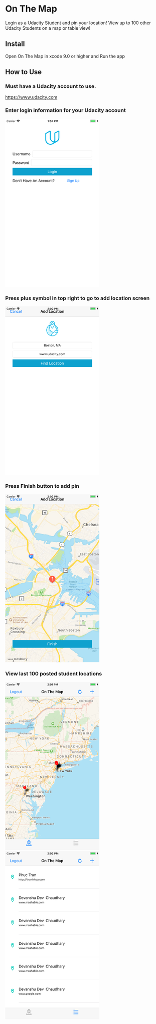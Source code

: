 # On The Map

Login as a Udacity Student and pin your location!
View up to 100 other Udacity Students on a map or table view!

## Install
Open On The Map in xcode 9.0 or higher and Run the app

## How to Use

### Must have a Udacity account to use.
https://www.udacity.com

### Enter login information for your Udacity account
<img src= "https://github.com/alextaoultsides/On-The-Map/blob/master/login.png" width="300" />

### Press plus symbol in top right to go to add location screen
<img src= "https://github.com/alextaoultsides/On-The-Map/blob/master/add.png" width="300" />

### Press Finish button to add pin
<img src= "https://github.com/alextaoultsides/On-The-Map/blob/master/confirm.png" width="300" />

### View last 100 posted student locations
<img src= "https://github.com/alextaoultsides/On-The-Map/blob/master/map.png" width="300" />
<img src= "https://github.com/alextaoultsides/On-The-Map/blob/master/table.png" width="300" />



